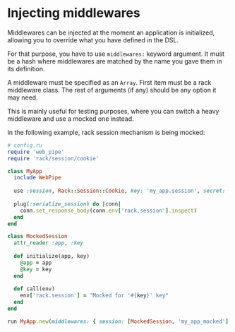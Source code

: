 # Injecting middlewares

Middlewares can be injected at the moment an application is initialized,
allowing you to override what you have defined in the DSL.

For that purpose, you have to use `middlewares:` keyword argument. It must be a
hash where middlewares are matched by the name you gave them in its definition.

A middleware must be specified as an `Array`. First item must be a rack
middleware class. The rest of arguments (if any) should be any option it may
need.

This is mainly useful for testing purposes, where you can switch a heavy
middleware and use a mocked one instead.

In the following example, rack session mechanism is being mocked:

```ruby
# config.ru
require 'web_pipe'
require 'rack/session/cookie'

class MyApp
  include WebPipe
  
  use :session, Rack::Session::Cookie, key: 'my_app.session', secret: 'long'
  
  plug(:serialize_session) do |conn|
    conn.set_response_body(conn.env['rack.session'].inspect)
  end
end

class MockedSession
  attr_reader :app, :key
  
  def initialize(app, key)
    @app = app
    @key = key
  end
  
  def call(env)
    env['rack.session'] = "Mocked for '#{key}' key"
  end
end

run MyApp.new(middlewares: { session: [MockedSession, 'my_app_mocked'] })
```
